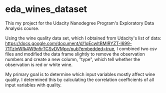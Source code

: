 # eda_wines_dataset

This my project for the Udacity Nanodegree Program's Exploratory Data Analysis course.

Using the wine quality data set, which I obtained from Udacity's list of data: https://docs.google.com/document/d/1qEcwltBMlRYZT-l699-71TzInWfk4W9q5rTCSvDVMpc/pub?embedded=true, 
I combined two csv files and modified the data frame slightly to remove the observation numbers and create a new column, "type", which tell whether the observation is red or white wine.

My primary goal is to determine which input variables mostly affect wine quality. I determined this by calculating the correlation coefficients of all input variables with quality. 
